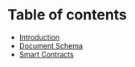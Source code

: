 # Table of contents

* [Introduction](README.md)
* [Document Schema](document-schema.md)
* [Smart Contracts](smart-contracts.md)

